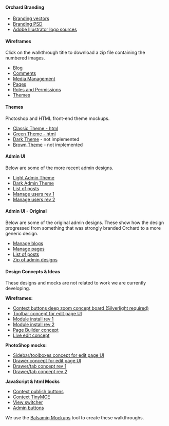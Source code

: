 

#### Orchard Branding

* [Branding vectors](/walkthroughs/branding/OrchardLogo1.png)
* [Branding PSD](/walkthroughs/branding/OrchardLogo2.png)
* [Adobe Illustrator logo sources](/Attachments/walkthroughs/OrchardLogos.zip)

#### Wireframes

Click on the walkthrough title to download a zip file containing the numbered images.

* [Blog](/walkthroughs/blog.zip)
* [Comments](/walkthroughs/comments.zip)
* [Media Management](/walkthroughs/media.zip)
* [Pages](/walkthroughs/pages.zip)
* [Roles and Permissions](/walkthroughs/rolesandpermissions.zip)
* [Themes](/walkthroughs/themes.zip)

#### Themes

Photoshop and HTML front-end theme mockups.

* [Classic Theme - html](/walkthroughs/themes/times/default.html)
* [Green Theme - html](/walkthroughs/themes/green/default.html)
* [Dark Theme](/walkthroughs/themes/night.png) - not implemented
* [Brown Theme](/walkthroughs/themes/hotChocolate.png) - not implemented

#### Admin UI

Below are some of the more recent admin designs.

* [Light Admin Theme](/walkthroughs/AdminDesign/Admin_light.png)
* [Dark Admin Theme](/walkthroughs/AdminDesign/Admin_dark.png)
* [List of posts](/walkthroughs/AdminDesign/PostList_a_020610.png)
* [Manage users rev 1](/walkthroughs/AdminDesign/ManageUsers.png)
* [Manage users rev 2](/walkthroughs/AdminDesign/ManageUsers_2.png)


#### Admin UI - Original

Below are some of the original admin designs. These show how the design progressed from something that was strongly branded Orchard to a more generic design.

* [Manage blogs](/walkthroughs/AdminDesignArchive/BlogList_012910.png)
* [Manage pages](/walkthroughs/AdminDesignArchive/PagesList_020110.png)
* [List of posts](/walkthroughs/AdminDesignArchive/PostList_c_012910.png)
* [Zip of admin designs](/walkthroughs/AdminDesignArchive/AdminDesigns.zip)

#### Design Concepts &amp; Ideas

These designs and mocks are not related to work we are currently developing.

**Wireframes:**

* [Context buttons deep zoom concept board (Silverlight required)](/walkthroughs/conceptual/context/contextbuttons.html)
* [Toolbar concept for edit page UI](/walkthroughs/conceptual/toolbarConcept.png)
* [Module install rev 1](/walkthroughs/conceptual/moduleIteration2_03292010.zip)
* [Module install rev 2](/walkthroughs/conceptual/moduleIteration3_03312010.zip)
* [Page Builder concept](/walkthroughs/conceptual/pageBuilder.zip)
* [Live edit concept](/walkthroughs/conceptual/liveEditFlow_06102010.zip)

**PhotoShop mocks:**

* [Sidebar/toolboxes concept for edit page UI](/walkthroughs/conceptual/editPageToolBoxes.png)
* [Drawer concept for edit page UI](/walkthroughs/conceptual/editPageDrawer.png)
* [Drawer/tab concept rev 1](/walkthroughs/conceptual/AdminDesign_toolboxes.png)
* [Drawer/tab concept rev 2](/walkthroughs/conceptual/AdminDesign_toolboxes2.png)


**JavaScript &amp; html Mocks**

* [Context publish buttons](/walkthroughs/html_jsMocks/inContext/inContext.html)
* [Context TinyMCE](/walkthroughs/html_jsMocks/inContext/inContext2.html)
* [View switcher](/walkthroughs/html_jsMocks/viewSwitcher/viewSwitcher.html)
* [Admin buttons](/walkthroughs/html_jsMocks/Pagination.html)

We use the [Balsamiq Mockups](http://www.balsamiq.com/products/mockups) tool to create these walkthroughs.  
